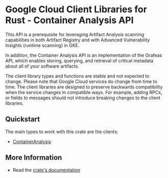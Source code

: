 # Google Cloud Client Libraries for Rust - Container Analysis API

<!-- Code generated by sidekick. DO NOT EDIT. -->


This API is a prerequisite for leveraging Artifact Analysis
scanning capabilities in both Artifact Registry and with Advanced
Vulnerability Insights (runtime scanning) in GKE.

In addition, the Container Analysis API is an implementation of the
Grafeas API, which enables storing, querying, and retrieval of critical
metadata
about all of your software artifacts.

The client library types and functions are stable and not expected to change.
Please note that Google Cloud services do change from time to time. The client
libraries are designed to preserve backwards compatibility when the service
changes in compatible ways. For example, adding RPCs, or fields to messages
should not introduce breaking changes to the client libraries.

## Quickstart

The main types to work with this crate are the clients:

- [ContainerAnalysis]

## More Information

- Read the [crate's documentation](https://docs.rs/google-cloud-containeranalysis-v1/latest/google-cloud-containeranalysis-v1)

[ContainerAnalysis]: https://docs.rs/google-cloud-containeranalysis-v1/latest/google_cloud_containeranalysis_v1/client/struct.ContainerAnalysis.html
